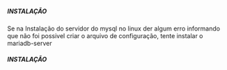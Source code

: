 ##### INSTALAÇÃO #####

Se na Instalação do servidor do mysql no linux der algum erro informando que não foi possivel criar o arquivo de configuração, tente instalar o mariadb-server

##### INSTALAÇÃO #####

